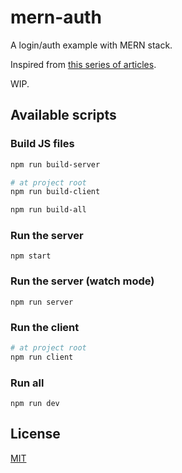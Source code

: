 # mern-auth

A login/auth example with MERN stack.

Inspired from [this series of articles](https://blog.bitsrc.io/build-a-login-auth-app-with-mern-stack-part-1-c405048e3669).

WIP.

## Available scripts

### Build JS files

```sh
npm run build-server

# at project root
npm run build-client

npm run build-all
```

### Run the server

```
npm start
```

### Run the server (watch mode)

```
npm run server
```

### Run the client

```sh
# at project root
npm run client
```

### Run all

```
npm run dev
```

## License

[MIT](LICENSE)
